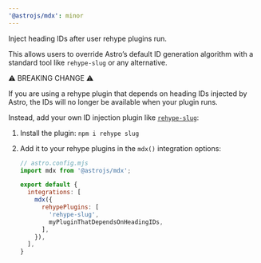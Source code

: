 ```yaml
---
'@astrojs/mdx': minor
---
```


Inject heading IDs after user rehype plugins run.

This allows users to override Astro’s default ID generation algorithm with a standard tool like `rehype-slug` or any alternative.

⚠️ BREAKING CHANGE ⚠️

If you are using a rehype plugin that depends on heading IDs injected by Astro, the IDs will no longer be available when your plugin runs.

Instead, add your own ID injection plugin like [`rehype-slug`](https://github.com/rehypejs/rehype-slug):

1. Install the plugin: `npm i rehype slug`

2. Add it to your rehype plugins in the `mdx()` integration options:

    ```js
    // astro.config.mjs
    import mdx from '@astrojs/mdx';

    export default {
      integrations: [
        mdx({
          rehypePlugins: [
            'rehype-slug',
            myPluginThatDependsOnHeadingIDs,
          ],
        }),
      ],
    }
    ```
